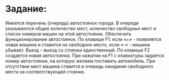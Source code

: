 Задание:
========

Имеется перечень (очередь) автостоянок города. В очереди 
указываются общее количество мест, количество свободных мест и список
номеров машин на этой автостоянке. Обеспечить функционирование
автостоянок. По клавише F1: если «+» - появляется новая машина и ставится
на свободное место, если «-« - машина убывает. Въезд – выезд со стоянки
единственный. По клавише F2 создается новая автостоянка. При нажатии на
F1 с клавиатуры задается номер автостоянки, на которую желаем поставить
автомобиль. При отсутствии мест машина ставится в очередь ожидания
свободного места на соответствующей стоянке.